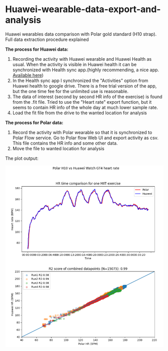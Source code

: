 # Huawei-wearable-data-export-and-analysis
Huawei wearables data comparison with Polar gold standard (H10 strap). Full data extraction procedure explained

**The process for Huawei data:**
1. Recording the activity with Huawei wearable and Huawei Health as usual. When the activity is visible in Huawei health it can be synchronized with Health sync app.(highly recommending, a nice app. [Available here](https://play.google.com/store/apps/details?id=nl.appyhapps.healthsync&pcampaignid=web_share))
2. In the Health sync app I synchronized the "Activities" option from Huawei health to google drive. There is a free trial version of the app, but the one time fee for the unlimited use is reasonable.
3. The data of interest (second by second HR info of the exercise) is found from the .fit file. Tried to use the "Heart rate" export function, but it seems to contain HR info of the whole day at much lower sample rate.
4. Load the fit file from the drive to the wanted location for analysis

**The process for Polar data:**
1. Record the activity with Polar wearable so that it is synchronized to Polar Flow service. Go to Polar flow Web UI and export activity as csv. This file contains the HR info and some other data.
2. Move the file to wanted location for analysis

The plot output:

![Analysis results plot](Analysis.PNG)
